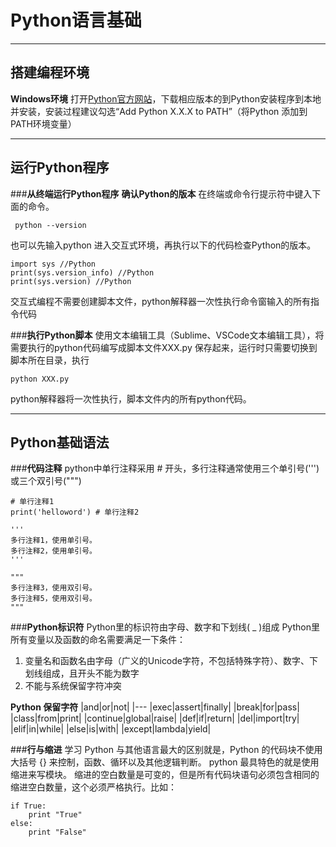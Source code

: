 # Python语言基础


----------


## **搭建编程环境**
**Windows环境**
打开[Python官方网站](https://www.python.org/downloads/)，下载相应版本的到Python安装程序到本地并安装，安装过程建议勾选“Add Python X.X.X to PATH”（将Python 添加到PATH环境变量）


----------


## **运行Python程序**
###**从终端运行Python程序**
**确认Python的版本**
在终端或命令行提示符中键入下面的命令。

     python --version

也可以先输入python 进入交互式环境，再执行以下的代码检查Python的版本。

    import sys //Python
    print(sys.version_info) //Python
    print(sys.version) //Python
    
交互式编程不需要创建脚本文件，python解释器一次性执行命令窗输入的所有指令代码

###**执行Python脚本**
使用文本编辑工具（Sublime、VSCode文本编辑工具），将需要执行的python代码编写成脚本文件XXX.py 保存起来，运行时只需要切换到脚本所在目录，执行

    python XXX.py
    
python解释器将一次性执行，脚本文件内的所有python代码。

----------

## **Python基础语法**

###**代码注释**
python中单行注释采用 # 开头，多行注释通常使用三个单引号(''')或三个双引号(""")

    # 单行注释1
    print('helloword') # 单行注释2
    
    '''
    多行注释1，使用单引号。
    多行注释2，使用单引号。
    '''
    
    """
    多行注释3，使用双引号。
    多行注释5，使用双引号。
    """
    
###**Python标识符**
Python里的标识符由字母、数字和下划线( _ )组成
Python里所有变量以及函数的命名需要满足一下条件：

 1. 变量名和函数名由字母（广义的Unicode字符，不包括特殊字符）、数字、下划线组成，且开头不能为数字
 2. 不能与系统保留字符冲突

**Python 保留字符**
|and|or|not|
|---
|exec|assert|finally|
|break|for|pass|
|class|from|print|
|continue|global|raise|
|def|if|return|
|del|import|try|
|elif|in|while|
|else|is|with|
|except|lambda|yield|

###**行与缩进**
学习 Python 与其他语言最大的区别就是，Python 的代码块不使用大括号 {} 来控制，函数、循环以及其他逻辑判断。
python 最具特色的就是使用缩进来写模块。
缩进的空白数量是可变的，但是所有代码块语句必须包含相同的缩进空白数量，这个必须严格执行。比如：

    if True:
        print "True"
    else:
        print "False"